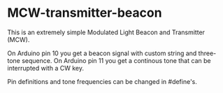 # MCW-transmitter-beacon

This is an extremely simple Modulated Light Beacon and Transmitter (MCW).

On Arduino pin 10 you get a beacon signal with custom string and three-tone sequence.
On Arduino pin 11 you get a continous tone that can be interrupted with a CW key.

Pin definitions and tone frequencies can be changed in #define's.

